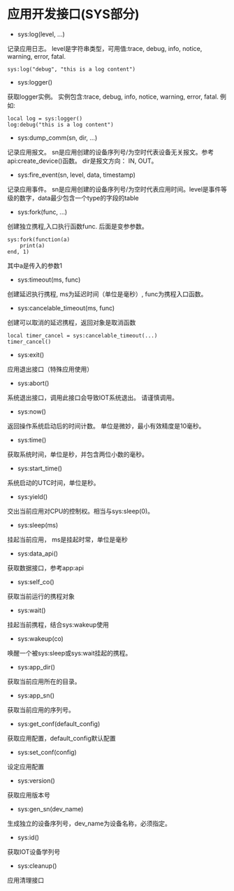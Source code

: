 # 应用开发接口(SYS部分) #

* sys:log(level, ...)

记录应用日志。 level是字符串类型，可用值:trace, debug, info, notice, warning, error, fatal.
```
sys:log("debug", "this is a log content")
```

* sys:logger()

获取logger实例。 实例包含:trace, debug, info, notice, warning, error, fatal. 例如: 
```
local log = sys:logger()
log:debug("this is a log content")
```

* sys:dump_comm(sn, dir, ...)

记录应用报文。 sn是应用创建的设备序列号/为空时代表设备无关报文。参考api:create_device()函数。 dir是报文方向： IN, OUT。

* sys:fire_event(sn, level, data, timestamp)

记录应用事件。 sn是应用创建的设备序列号/为空时代表应用时间。level是事件等级的数字，data最少包含一个type的字段的table

* sys:fork(func, ...)

创建独立携程,入口执行函数func. 后面是变参参数。
```
sys:fork(function(a)
	print(a)
end, 1)
```
其中a是传入的参数1

* sys:timeout(ms, func)

创建延迟执行携程, ms为延迟时间（单位是毫秒）, func为携程入口函数。

* sys:cancelable_timeout(ms, func)

创建可以取消的延迟携程，返回对象是取消函数
```
local timer_cancel = sys:cancelable_timeout(...)
timer_cancel()
```

* sys:exit()

应用退出接口（特殊应用使用）

* sys:abort()

系统退出接口，调用此接口会导致IOT系统退出。 请谨慎调用。 

* sys:now()

返回操作系统启动后的时间计数。 单位是微妙，最小有效精度是10毫秒。

* sys:time()

获取系统时间，单位是秒，并包含两位小数的毫秒。

* sys:start_time()

系统启动的UTC时间，单位是秒。

* sys:yield()

交出当前应用对CPU的控制权。相当与sys:sleep(0)。

* sys:sleep(ms)

挂起当前应用， ms是挂起时常，单位是毫秒

* sys:data_api()

获取数据接口，参考app:api

* sys:self_co()

获取当前运行的携程对象

* sys:wait()

挂起当前携程，结合sys:wakeup使用

* sys:wakeup(co)

唤醒一个被sys:sleep或sys:wait挂起的携程。

* sys:app_dir()

获取当前应用所在的目录。

* sys:app_sn()

获取当前应用的序列号。

* sys:get_conf(default_config)

获取应用配置，default_config默认配置

* sys:set_conf(config)

设定应用配置

* sys:version()

获取应用版本号

* sys:gen_sn(dev_name)

生成独立的设备序列号，dev_name为设备名称，必须指定。

* sys:id()

获取IOT设备学列号

* sys:cleanup()

应用清理接口


